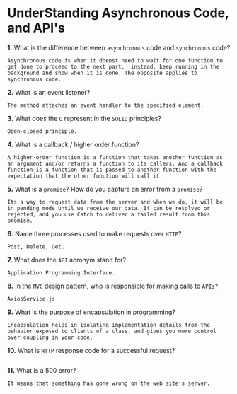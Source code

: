 # UnderStanding Asynchronous Code, and API's

**1.** What is the difference between `asynchronous` code and `synchronous` code?
<!-- enter you answer in the space below -->
```
Asynchronous code is when it doenst need to wait for one function to get done to proceed to the next part,  instead, keep running in the background and show when it is done. The opposite applies to synchronous code.
```
**2.** What is an event listener?
<!-- enter you answer in the space below -->
```
The method attaches an event handler to the specified element.
```
**3.** What does the `O` represent in the `SOLID` principles?
<!-- enter you answer in the space below -->
```
Open-closed principle.
```
**4.** What is a callback / higher order function?
<!-- enter you answer in the space below -->
```
A higher-order function is a function that takes another function as an argument and/or returns a function to its callers. And a callback function is a function that is passed to another function with the expectation that the other function will call it.
```
**5.** What is a `promise`? How do you capture an error from a `promise`?
<!-- enter you answer in the space below -->
```
Its a way to request data from the server and when we do, it will be in pending mode until we receive our data. It can be resolved or rejected, and you use Catch to deliver a failed result from this promise.
```
**6.** Name three processes used to make requests over `HTTP`?
<!-- enter you answer in the space below -->
```
Post, Delete, Get.
```
**7.** What does the `API` acronym stand for?
<!-- enter you answer in the space below -->
```
Application Programming Interface.
```
**8.** In the `MVC` design pattern, who is responsible for making calls to `APIs`?
<!-- enter you answer in the space below -->
```
AxiosService.js
```
**9.** What is the purpose of encapsulation in programming?
<!-- enter you answer in the space below -->
```
Encapsulation helps in isolating implementation details from the behavior exposed to clients of a class, and gives you more control over coupling in your code.
```
**10.** What is `HTTP` response code for a successful request?
<!-- enter you answer in the space below -->
```Code 200 - Ok, 201 - Created, 202 - Accepted.
```
**11.** What is a 500 error?
<!-- enter you answer in the space below -->
```
It means that something has gone wrong on the web site's server.
```